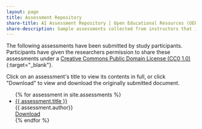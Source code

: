 ```yaml
---
layout: page
title: Assessment Repository
share-title: AI Assessment Repository | Open Educational Resources (OER) 
share-description: Sample assessments collected from instructors that incorporate or respond to generative AI (e.g., ChatGPT).  
---
```


The following assessments have been submitted by study participants. Participants have given the researchers permission to share these assessments under a [Creative Commons Public Domain License (CC0 1.0)](https://creativecommons.org/publicdomain/zero/1.0/){:target="_blank"}.
<p>Click on an assessment's title to view its contents in full, or click "Download" to view and download the originally submitted document.</p>

<div class="resource-list">
        <ul>
        {% for assessment in site.assessments %}
            <li>
                <div class="title"><a href="{{ assessment.url }}">{{ assessment.title }}</a></div>
                <div class="author">{{ assessment.author}}</div>
                <div class="download"><a href="/downloads/{{ assessment.download }}">Download</a></div>
            </li>
        {% endfor %}
            <!-- Repeat the above <li> block for each resource -->
        </ul>
    </div>
